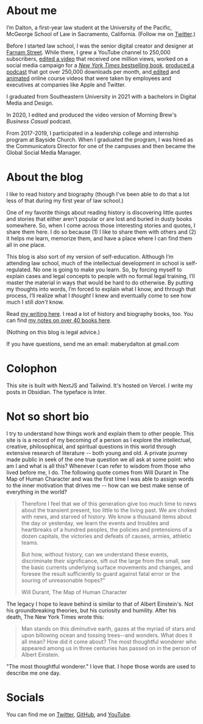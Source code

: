# About me
I’m Dalton, a first-year law student at the University of the Pacific, McGeorge School of Law in Sacramento, California. (Follow me on [Twitter](https://twitter.com/dltnio).)

<ImageWithCaption src="https://res.cloudinary.com/dde1q4ekv/image/upload/v1728244501/Screenshot_2024-09-21_at_7.07.38_PM_1_inyr44.png" caption="Me, reading.">

Before I started law school, I was the senior digital creator and designer at [Farnam Street](https://fs.blog/). While there, I grew a YouTube channel to 250,000 subscribers, [edited a video](https://youtu.be/zEx_IGVfi7Y) that received one million views, worked on a social media campaign for a [*New York Times* bestselling book](https://fs.blog/clear/), [produced a podcast](https://fs.blog/knowledge-project-podcast/) that got over 250,000 downloads per month, and[ edited](https://www.dropbox.com/scl/fi/ekl1yfq2iecszxk2yvl2g/Model-Situation-2.mp4?rlkey=zvyy3692j35hcw2mhhwzhdtdn&dl=0) and [animated](https://www.dropbox.com/scl/fi/qnnlow9fcqcttohkhluof/Module-Overview.mp4?rlkey=q92ib56m84vlo365l0mwjyxkh&dl=0) online course videos that were taken by employees and executives at companies like Apple and Twitter.

I graduated from Southeastern University in 2021 with a bachelors in Digital Media and Design.

In 2020, I edited and produced the video version of Morning Brew's *Business Casual* podcast.

From 2017-2019, I participated in a leadership college and internship program at Bayside Church. When I graduated the program, I was hired as the Communicators Director for one of the campuses and then became the Global Social Media Manager.

# About the blog
I like to read history and biography (though I've been able to do that a lot less of that during my first year of law school.)

One of my favorite things about reading history is discovering little quotes and stories that either aren't popular or are lost and buried in dusty books somewhere. So, when I come across those interesting stories and quotes, I share them here. I do so because (1) I like to share them with others and (2) it helps me learn, memorize them, and have a place where I can find them all in one place.

This blog is also sort of my version of self-education. Although I’m attending law school, much of the intellectual development in school is self-regulated. No one is going to make you learn. So, by forcing myself to explain cases and legal concepts to people with no formal legal training, I’ll master the material in ways that would be hard to do otherwise. By putting my thoughts into words, I’m forced to explain what I know, and through that process, I’ll realize what I _thought_ I knew and eventually come to see how much I still _don’t_ know.

Read [my writing here](https://www.dltn.io/). I read a lot of history and biography books, too. You can find [my notes on over 40 books here](https://www.dltn.io/notes).

(Nothing on this blog is legal advice.)

If you have questions, send me an email: maberydalton at gmail.com

# Colophon
This site is built with NextJS and Tailwind. It's hosted on Vercel. I write my posts in Obsidian. The typeface is Inter.

<ImageWithCaption src="https://res.cloudinary.com/dde1q4ekv/image/upload/v1694125177/F5Ye6EeWoAAQkRl_anmgdw.jpg" caption="Rembrandt van Rijn (1606 - 1669): The Storm on the Sea of Galilee - 1633 - Oil on canvas" />

# Not so short bio

I try to understand how things work and explain them to other people. This site is is a record of my becoming of a person as I explore the intellectual, creative, philosophical, and spiritual questions in this world through extensive research of literature -- both young and old. A private journey made public in seek of the one true question we all ask at some point: who am I and what is all this? Whenever I can refer to wisdom from those who lived before me, I do. The following quote comes from Will Durant in The Map of Human Character and was the first time I was able to assign words to the inner motivation that drives me -- how can we best make sense of everything in the world?

> Therefore I feel that we of this generation give too much time to news about the transient present, too little to the living past. We are choked with news, and starved of history. We know a thousand items about the day or yesterday, we learn the events and troubles and heartbreaks of a hundred peoples, the policies and pretensions of a dozen capitals, the victories and defeats of causes, armies, athletic teams.
>
> But how, without history, can we understand these events, discriminate their significance, sift out the large from the small, see the basic currents underlying surface movements and changes, and foresee the result sufficiently to guard against fatal error or the souring of unreasonable hopes?"
>
> Will Durant, The Map of Human Character

The legacy I hope to leave behind is similar to that of Albert Einstein's. Not his groundbreaking theories, but his curiosity and humility. After his death, The New York Times wrote this:

> Man stands on this diminutive earth, gazes at the myriad of stars and upon billowing ocean and tossing trees--and wonders. What does it all mean? How did it come about? The most thoughtful wonderer who appeared among us in three centuries has passed on in the person of Albert Einstein.

"The most thoughtful wonderer." I love that. I hope those words are used to describe me one day.

# Socials

You can find me on [Twitter](https://www.twitter.com/dltnio), [GitHub](https://github.com/dmabery), and [YouTube](https://www.youtube.com/@dltnio).
